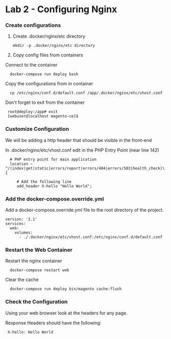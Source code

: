 # Lab 2 - Configuring Nginx

### Create configurations
1) Create .docker/nginx/etc directory

       mkdir -p .docker/nginx/etc directory
 
2) Copy config files from containers

Connect to the container

      docker-compose run deploy bash     

Copy the configurations from in container

      cp /etc/nginx/conf.d/default.conf /app/.docker/nginx/etc/vhost.conf
      
Don't forget to exit from the container      
      
     root@deploy:/app# exit
     [webuser@localhost magento-ce]$  
      
      
      
### Customize Configuration
We will be adding a http header that should be visible in the front-end

In .docker/nginx/etc/vhost.conf edit in the PHP Entry Point (near line 142)

      # PHP entry point for main application
      location ~ ^/(index|get|static|errors/report|errors/404|errors/503|health_check)\.php$ {
         
         # Add the following line
         add_header X-hello "Hello World";

### Add the docker-compose.override.yml
Add a docker-compose.override.yml file to the root directory of the project. 
    
    version: '2.1'
    services:
      web:
        volumes:
          - ./.docker/nginx/etc/vhost.conf:/etc/nginx/conf.d/default.conf



### Restart the Web Container
Restart the nginx container

      docker-compose restart web

Clear the cache

      docker-compose run deploy bin/magento cache:flush


### Check the Configuration

Using your web browser look at the headers for any page.

Response Headers should have the following:

     X-hello: Hello World


     
